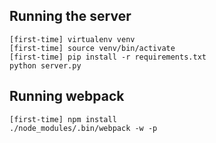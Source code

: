 ## Running the server

```
[first-time] virtualenv venv
[first-time] source venv/bin/activate
[first-time] pip install -r requirements.txt
python server.py
```

## Running webpack

```
[first-time] npm install
./node_modules/.bin/webpack -w -p
```
